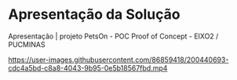 # Apresentação da Solução

Apresentação | projeto PetsOn - POC Proof of Concept - EIXO2 / PUCMINAS

https://user-images.githubusercontent.com/86859418/200440693-cdc4a5bd-c8a8-4043-9b95-0e5b18567fbd.mp4
